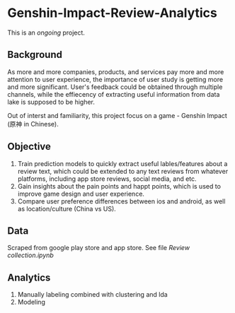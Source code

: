 # Genshin-Impact-Review-Analytics
This is an *ongoing* project.

## Background
As more and more companies, products, and services pay more and more attention to user experience, the importance of user study is getting more and more significant. User's feedback could be obtained through multiple channels, while the effiecency of extracting useful information from data lake is supposed to be higher. 

Out of interst and familiarity, this project focus on a game - Genshin Impact (原神 in Chinese).

## Objective

1. Train prediction models to quickly extract useful lables/features about a review text, which could be extended to any text reviews from whatever platforms, including app store reviews, social media, and etc.
2. Gain insights about the pain points and happt points, which is used to improve game design and user experience.
3. Compare user preference differences between ios and android, as well as location/culture (China vs US).


## Data 
Scraped from google play store and app store. See file *Review collection.ipynb* 

## Analytics

1. Manually labeling combined with clustering and lda
2. Modeling
